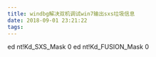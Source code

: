```yaml
---
title: windbg解决双机调试win7输出sxs垃圾信息
date: 2018-09-01 23:21:22
tags:
---
```


ed nt!Kd_SXS_Mask 0
ed nt!Kd_FUSION_Mask 0
